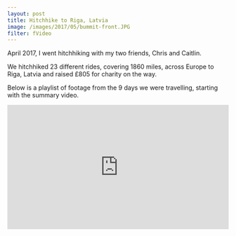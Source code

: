 ```yaml
---
layout: post
title: Hitchhike to Riga, Latvia
image: /images/2017/05/bummit-front.JPG
filter: fVideo
---
```


April 2017, I went hitchhiking with my two friends, Chris and Caitlin.

We hitchhiked 23 different rides, covering 1860 miles, across Europe to Riga, Latvia and raised £805 for charity on the way.

Below is a playlist of footage from the 9 days we were travelling, starting with the summary video.

<style>.embed-container { position: relative; padding-bottom: 56.25%; height: 0; overflow: hidden; max-width: 100%; } .embed-container iframe, .embed-container object, .embed-container embed { position: absolute; top: 0; left: 0; width: 100%; height: 100%; }</style><div class='embed-container'><iframe src="https://www.youtube.com/embed/videoseries?list=PL5BNDp6-BkW5DUuMwh1ExpUDZlzNJ0iJH" frameborder="0" allowfullscreen></iframe></div>
